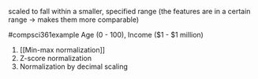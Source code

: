 scaled to fall within a smaller, specified range (the features are in a certain range $\rightarrow$ makes them more comparable)

#compsci361example Age (0 - 100), Income ($1 - $1 million)
1. [[Min-max normalization]]
2. Z-score normalization
3. Normalization by decimal scaling